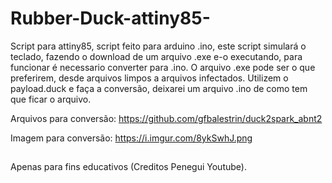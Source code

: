 # Rubber-Duck-attiny85-
Script para attiny85, script feito para arduino .ino, este script simulará o teclado, fazendo o download de um arquivo .exe e-o executando, para funcionar é necessario converter para .ino.
O arquivo .exe pode ser o que preferirem, desde arquivos limpos a arquivos infectados.
Utilizem o payload.duck e faça a conversão, deixarei um arquivo .ino de como tem que ficar o arquivo.

Arquivos para conversão: https://github.com/gfbalestrin/duck2spark_abnt2

Imagem para conversão: https://i.imgur.com/8ykSwhJ.png
##
Apenas para fins educativos (Creditos Penegui Youtube).
